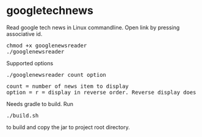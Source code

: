 # googletechnews

Read google tech news in Linux commandline. Open link by pressing associative id.
<pre>
chmod +x googlenewsreader   
./googlenewsreader
</pre>
Supported options  
<pre>
./googlenewsreader count option
</pre>
<pre>
count = number of news item to display  
option = r = display in reverse order. Reverse display does not change the news id.
</pre>
Needs gradle to build. Run   
<pre>./build.sh</pre>
to build and copy the jar to project root directory.

